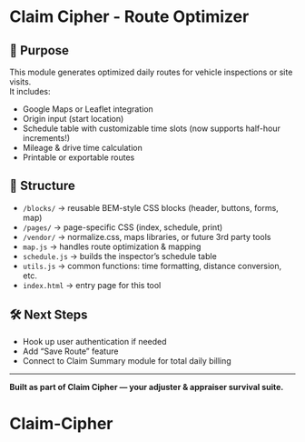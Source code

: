 # Claim Cipher - Route Optimizer

## 📍 Purpose
This module generates optimized daily routes for vehicle inspections or site visits.  
It includes:
- Google Maps or Leaflet integration
- Origin input (start location)
- Schedule table with customizable time slots (now supports half-hour increments!)
- Mileage & drive time calculation
- Printable or exportable routes

## 📁 Structure
- `/blocks/` → reusable BEM-style CSS blocks (header, buttons, forms, map)
- `/pages/` → page-specific CSS (index, schedule, print)
- `/vendor/` → normalize.css, maps libraries, or future 3rd party tools
- `map.js` → handles route optimization & mapping
- `schedule.js` → builds the inspector’s schedule table
- `utils.js` → common functions: time formatting, distance conversion, etc.
- `index.html` → entry page for this tool

## 🛠️ Next Steps
- Hook up user authentication if needed
- Add “Save Route” feature
- Connect to Claim Summary module for total daily billing

---

**Built as part of Claim Cipher — your adjuster & appraiser survival suite.**

# Claim-Cipher
